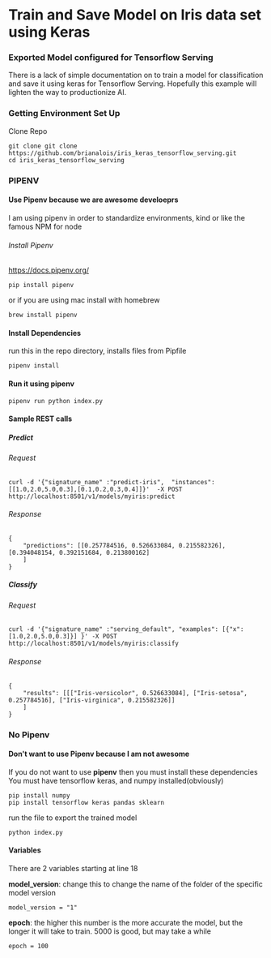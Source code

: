 # Train and Save Model on Iris data set using Keras
### Exported Model configured for Tensorflow Serving

There is a lack of simple documentation on to train a model for classification 
and save it using keras for Tensorflow Serving. Hopefully this example will lighten the way to productionize 
AI.


### Getting Environment Set Up
Clone Repo
```angular2html
git clone git clone https://github.com/brianalois/iris_keras_tensorflow_serving.git
cd iris_keras_tensorflow_serving
```

### PIPENV
#### Use Pipenv because we are awesome develoeprs
I am using pipenv in order to standardize environments, kind or like the famous NPM for node

###### Install Pipenv
https://docs.pipenv.org/
```angular2html
pip install pipenv
```
or if you are using mac install with homebrew
```angular2html
brew install pipenv
```

#### Install Dependencies
run this in the repo directory, installs files from Pipfile
```angular2html
pipenv install
```
#### Run it using pipenv
```angular2html
pipenv run python index.py
```
#### Sample REST calls

##### Predict
###### Request
```
curl -d '{"signature_name" :"predict-iris",  "instances": [[1.0,2.0,5.0,0.3],[0.1,0.2,0.3,0.4]]}'  -X POST http://localhost:8501/v1/models/myiris:predict
```

###### Response
```
{
    "predictions": [[0.257784516, 0.526633084, 0.215582326], [0.394048154, 0.392151684, 0.213800162]
    ]
}
```

##### Classify
###### Request
```
curl -d '{"signature_name" :"serving_default", "examples": [{"x":[1.0,2.0,5.0,0.3]}] }' -X POST http://localhost:8501/v1/models/myiris:classify
```

###### Response
```
{
    "results": [[["Iris-versicolor", 0.526633084], ["Iris-setosa", 0.257784516], ["Iris-virginica", 0.215582326]]
    ]
}
```

### No Pipenv
#### Don't want to use Pipenv because I am not awesome
If you do not want to use **pipenv** then you must install these dependencies
You must have tensorflow keras, and numpy installed(obviously)
```angular2html
pip install numpy
pip install tensorflow keras pandas sklearn
```
run the file to export the trained model
```angular2html
python index.py
```
#### Variables

There are 2 variables starting at line 18

**model_version**: change this to change the 
name of the folder of the specific model version
```angular2html
model_version = "1"
```
**epoch**: the higher this number is the more accurate the model, but the longer it will take to train. 5000 is good, but may take a while
```angular2html
epoch = 100
```

